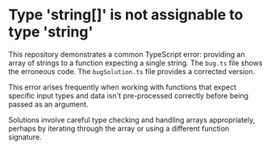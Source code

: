 # Type 'string[]' is not assignable to type 'string'
This repository demonstrates a common TypeScript error: providing an array of strings to a function expecting a single string.
The `bug.ts` file shows the erroneous code.  The `bugSolution.ts` file provides a corrected version.

This error arises frequently when working with functions that expect specific input types and data isn't pre-processed correctly before being passed as an argument.

Solutions involve careful type checking and handling arrays appropriately, perhaps by iterating through the array or using a different function signature.
